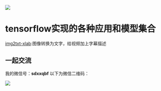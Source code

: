 ![](https://raw.githubusercontent.com/Qinbf/tf-model-zoo/master/README_IMG/01.jpg)
# tensorflow实现的各种应用和模型集合

[img2txt-xlab](https://github.com/Qinbf/tf-model-zoo/tree/master/im2txt-xlab):图像转换为文字，给视频加上字幕描述


## 一起交流
我的微信号：**sdxxqbf**
以下为微信二维码：

![](https://raw.githubusercontent.com/Qinbf/tf-model-zoo/master/README_IMG/02.GIF)
